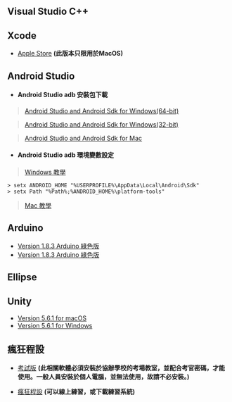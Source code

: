 ## Visual Studio C++


## Xcode

* [Apple Store](https://itunes.apple.com/tw/app/xcode/id497799835?l=zh&mt=12) **(此版本只限用於MacOS)**

## Android Studio

 * #### Android Studio adb 安裝包下載

> [Android Studio and Android Sdk for Windows(64-bit)](https://dl.google.com/dl/android/studio/install/2.3.3.0/android-studio-bundle-162.4069837-windows.exe)

> [Android Studio and Android Sdk for Windows(32-bit)](https://dl.google.com/dl/android/studio/ide-zips/2.3.3.0/android-studio-ide-162.4069837-windows32.zip)

> [Android Studio and Android Sdk for Mac](https://dl.google.com/dl/android/studio/install/2.3.3.0/android-studio-ide-162.4069837-mac.dmg)

* #### Android Studio adb 環境變數設定

> [Windows 教學]()

  ```
  > setx ANDROID_HOME "%USERPROFILE%\AppData\Local\Android\Sdk"
  > setx Path "%Path%;%ANDROID_HOME%\platform-tools"
  ```

> [Mac 教學]()

## Arduino

* [Version 1.8.3 Arduino 綠色版](http://140.138.147.37/SoftWare/arduino-1.8.3-windows.exe)
* [Version 1.8.3 Arduino 綠色版](http://140.138.147.37/SoftWare/arduino-1.8.3-windows.zip)

## Ellipse



## Unity

* [Version 5.6.1 for macOS](https://store.unity.com/download/thank-you?thank-you=personal&os=win&nid=292)
* [Version 5.6.1 for Windows](https://store.unity.com/download/thank-you?thank-you=personal&os=osx&nid=292)

## 瘋狂程設

* [考試版](https://cpe.cse.nsysu.edu.tw/doc/setup/setup.exe) **(此相關軟體必須安裝於協辦學校的考場教室，並配合考官密碼，才能使用。一般人員安裝於個人電腦，並無法使用，故請不必安裝。)**

* [瘋狂程設](http://coding-frenzy.arping.me/sites/coding-frenzy.arping.me/CodingFrenzy@coding-frenzy.arping.me.zip) **(可以線上練習，或下載練習系統)**